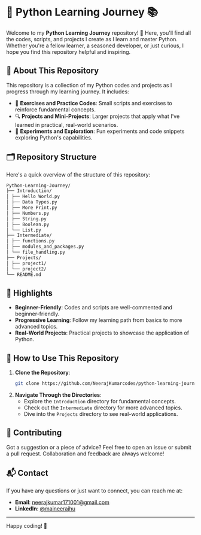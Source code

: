# 🐍 Python Learning Journey 📚

Welcome to my **Python Learning Journey** repository! 🚀 Here, you'll find all the codes, scripts, and projects I create as I learn and master Python. Whether you're a fellow learner, a seasoned developer, or just curious, I hope you find this repository helpful and inspiring.

## 📖 About This Repository

This repository is a collection of my Python codes and projects as I progress through my learning journey. It includes:

- 📝 **Exercises and Practice Codes**: Small scripts and exercises to reinforce fundamental concepts.
- 🔍 **Projects and Mini-Projects**: Larger projects that apply what I've learned in practical, real-world scenarios.
- 🧪 **Experiments and Exploration**: Fun experiments and code snippets exploring Python's capabilities.

## 🗂️ Repository Structure

Here's a quick overview of the structure of this repository:
```sh
Python-Learning-Journey/
├── Introduction/
│ ├── Hello World.py
│ ├── Data Types.py
│ ├── More Print.py
│ ├── Numbers.py
│ ├── String.py
│ ├── Boolean.py
│ └── List.py
├── Intermediate/
│ ├── functions.py
│ ├── modules_and_packages.py
│ └── file_handling.py
├── Projects/
│ ├── project1/
│ └── project2/
└── README.md
```
## 🌟 Highlights

- **Beginner-Friendly**: Codes and scripts are well-commented and beginner-friendly.
- **Progressive Learning**: Follow my learning path from basics to more advanced topics.
- **Real-World Projects**: Practical projects to showcase the application of Python.

## 🚀 How to Use This Repository

1. **Clone the Repository**:
    ```sh
    git clone https://github.com/NeerajKumarcodes/python-learning-journey.git
    ```
2. **Navigate Through the Directories**:
    - Explore the `Introduction` directory for fundamental concepts.
    - Check out the `Intermediate` directory for more advanced topics.
    - Dive into the `Projects` directory to see real-world applications.

## 🤝 Contributing

Got a suggestion or a piece of advice? Feel free to open an issue or submit a pull request. Collaboration and feedback are always welcome!

## 📬 Contact

If you have any questions or just want to connect, you can reach me at:
- **Email**: neerajkumar171001@gmail.com
- **LinkedIn**: [@maineerajhu](https://www.linkedin.com/in/maineerajhu/)

---

Happy coding! 🎉
